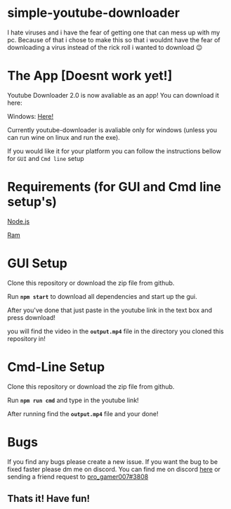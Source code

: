 # simple-youtube-downloader
I hate viruses and i have the fear of getting one that can mess up with my pc. Because of that i chose to make this so that i wouldnt have the fear of downloading a virus instead of the rick roll i wanted to download 😉
<br/>

# **The App [Doesnt work yet!]**
Youtube Downloader 2.0 is now avaliable as an app! You can download it here:

Windows: [Here!](https://github.com/pro-gamer007/simple-youtube-downloader/releases/tag/2.0.0)

Currently youtube-downloader is avaliable only for windows (unless you can run wine on linux and run the exe).

If you would like it for your platform you can follow the instructions bellow for `GUI` and `Cmd line` setup

# **Requirements (for GUI and Cmd line setup's)**
[Node.js](https://nodejs.org/)

[Ram](https://downloadmoreram.com/)

# **GUI Setup**
Clone this repository or download the zip file from github.

Run **`npm start`** to download all dependencies and start up the gui.

After you've done that just paste in the youtube link in the text box and press download! 

you will find the video in the **`output.mp4`** file in the directory you cloned this repository in!

# **Cmd-Line Setup**
Clone this repository or download the zip file from github.

Run **`npm run cmd`** and type in the youtube link!

After running find the **`output.mp4`** file and your done!

# **Bugs**
If you find any bugs please create a new issue. If you want the bug to be fixed faster please dm me on discord. You can find me on discord [here](https://discord.com/users/555064829946232832) or sending a friend request to [pro_gamer007#3808](https://discord.com/users/555064829946232832)

## Thats it! Have fun!
